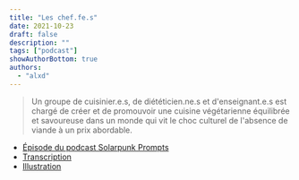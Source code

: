 ```yaml
---
title: "Les chef.fe.s"
date: 2021-10-23
draft: false
description: ""
tags: ["podcast"]
showAuthorBottom: true
authors:
  - "alxd"
---
```


> Un groupe de cuisinier.e.s, de diététicien.ne.s et d'enseignant.e.s est chargé de créer et de promouvoir une cuisine végétarienne équilibrée et savoureuse dans un monde qui vit le choc culturel de l'absence de viande à un prix abordable.

- [Épisode du podcast Solarpunk Prompts](https://podcast.tomasino.org/@SolarpunkPrompts/episodes/the-chefs)
- [Transcription](https://wiki.tomasino.org/writing/Solarpunk-Prompts---The-Chefs)
- [Illustration](/fr/art/the-lemonaut-chefs/)

